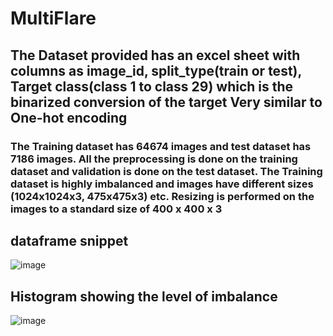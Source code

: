 # MultiFlare

## The Dataset provided has an excel sheet with columns as image_id, split_type(train or test), Target class(class 1 to class 29) which is the binarized conversion of the target Very similar to One-hot encoding

### The Training dataset has 64674 images and test dataset has 7186 images. All the preprocessing is done on the training dataset and validation is done on the test dataset. The Training dataset is highly imbalanced and images have different sizes (1024x1024x3, 475x475x3) etc. Resizing is performed on the images to a standard size of 400 x 400 x 3

## dataframe snippet

![image](https://github.com/shanunrandev123/MultiFlare/assets/49170258/b37a15bd-1540-4fdd-862c-69860652ec29)

## Histogram showing the level of imbalance

![image](https://github.com/shanunrandev123/MultiFlare/assets/49170258/d85d11e5-07ae-42d9-bfff-02e38866857a)




